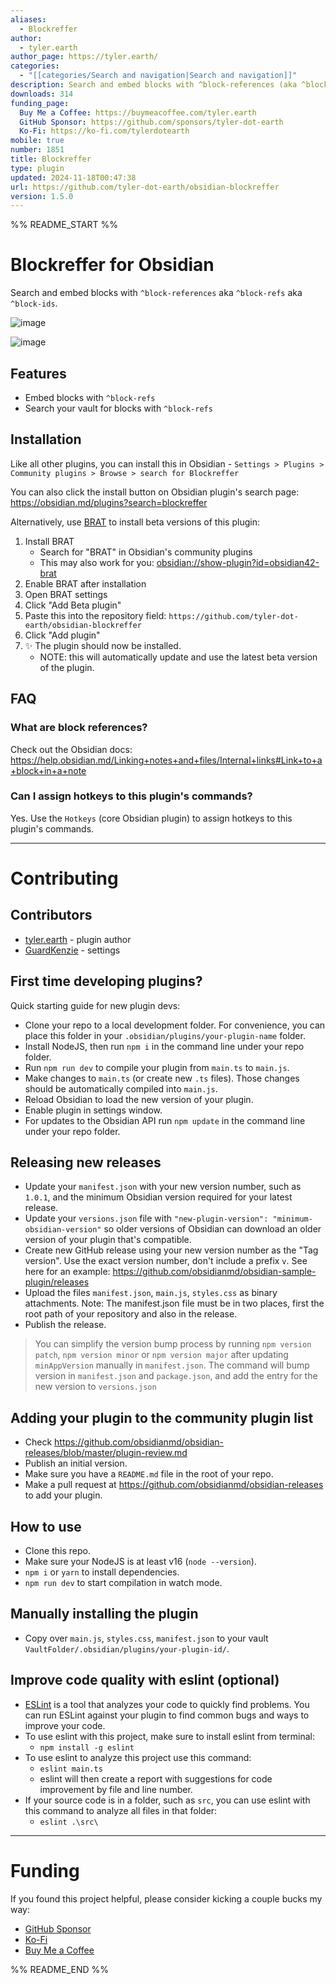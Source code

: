 ```yaml
---
aliases:
  - Blockreffer
author:
  - tyler.earth
author_page: https://tyler.earth/
categories:
  - "[[categories/Search and navigation|Search and navigation]]"
description: Search and embed blocks with ^block-references (aka ^block-ids)
downloads: 314
funding_page:
  Buy Me a Coffee: https://buymeacoffee.com/tyler.earth
  GitHub Sponsor: https://github.com/sponsors/tyler-dot-earth
  Ko-Fi: https://ko-fi.com/tylerdotearth
mobile: true
number: 1851
title: Blockreffer
type: plugin
updated: 2024-11-18T00:47:38
url: https://github.com/tyler-dot-earth/obsidian-blockreffer
version: 1.5.0
---
```


%% README_START %%

# Blockreffer for Obsidian

Search and embed blocks with `^block-references` aka `^block-refs` aka `^block-ids`.

![image](https://github.com/user-attachments/assets/040fbea0-4364-4f3a-9229-e1602571e928)

![image](https://github.com/user-attachments/assets/b467137d-ca02-4aff-a7ea-bed1154a40fb)


## Features

- Embed blocks with `^block-refs`
- Search your vault for blocks with `^block-refs`

## Installation

Like all other plugins, you can install this in Obsidian - `Settings > Plugins > Community plugins > Browse > search for Blockreffer`

You can also click the install button on Obsidian plugin's search page: https://obsidian.md/plugins?search=blockreffer

Alternatively, use [BRAT](https://tfthacker.com/BRAT) to install beta versions of this plugin:
1. Install BRAT
	- Search for "BRAT" in Obsidian's community plugins
	- This may also work for you: [obsidian://show-plugin?id=obsidian42-brat](obsidian://show-plugin?id=obsidian42-brat)
1. Enable BRAT after installation
1. Open BRAT settings
1. Click "Add Beta plugin"
1. Paste this into the repository field: `https://github.com/tyler-dot-earth/obsidian-blockreffer`
1. Click "Add plugin"
1. :sparkles: The plugin should now be installed.
	- NOTE: this will automatically update and use the latest beta version of the plugin.

## FAQ

### What are block references?

Check out the Obsidian docs: https://help.obsidian.md/Linking+notes+and+files/Internal+links#Link+to+a+block+in+a+note

### Can I assign hotkeys to this plugin's commands?

Yes. Use the `Hotkeys` (core Obsidian plugin) to assign hotkeys to this plugin's commands.

---

# Contributing

## Contributors

- [tyler.earth](https://github.com/tyler-dot-earth) - plugin author
- [GuardKenzie](https://github.com/GuardKenzie) - settings

## First time developing plugins?

Quick starting guide for new plugin devs:

- Clone your repo to a local development folder. For convenience, you can place this folder in your `.obsidian/plugins/your-plugin-name` folder.
- Install NodeJS, then run `npm i` in the command line under your repo folder.
- Run `npm run dev` to compile your plugin from `main.ts` to `main.js`.
- Make changes to `main.ts` (or create new `.ts` files). Those changes should be automatically compiled into `main.js`.
- Reload Obsidian to load the new version of your plugin.
- Enable plugin in settings window.
- For updates to the Obsidian API run `npm update` in the command line under your repo folder.

## Releasing new releases

- Update your `manifest.json` with your new version number, such as `1.0.1`, and the minimum Obsidian version required for your latest release.
- Update your `versions.json` file with `"new-plugin-version": "minimum-obsidian-version"` so older versions of Obsidian can download an older version of your plugin that's compatible.
- Create new GitHub release using your new version number as the "Tag version". Use the exact version number, don't include a prefix `v`. See here for an example: https://github.com/obsidianmd/obsidian-sample-plugin/releases
- Upload the files `manifest.json`, `main.js`, `styles.css` as binary attachments. Note: The manifest.json file must be in two places, first the root path of your repository and also in the release.
- Publish the release.

> You can simplify the version bump process by running `npm version patch`, `npm version minor` or `npm version major` after updating `minAppVersion` manually in `manifest.json`.
> The command will bump version in `manifest.json` and `package.json`, and add the entry for the new version to `versions.json`

## Adding your plugin to the community plugin list

- Check https://github.com/obsidianmd/obsidian-releases/blob/master/plugin-review.md
- Publish an initial version.
- Make sure you have a `README.md` file in the root of your repo.
- Make a pull request at https://github.com/obsidianmd/obsidian-releases to add your plugin.

## How to use

- Clone this repo.
- Make sure your NodeJS is at least v16 (`node --version`).
- `npm i` or `yarn` to install dependencies.
- `npm run dev` to start compilation in watch mode.

## Manually installing the plugin

- Copy over `main.js`, `styles.css`, `manifest.json` to your vault `VaultFolder/.obsidian/plugins/your-plugin-id/`.

## Improve code quality with eslint (optional)
- [ESLint](https://eslint.org/) is a tool that analyzes your code to quickly find problems. You can run ESLint against your plugin to find common bugs and ways to improve your code. 
- To use eslint with this project, make sure to install eslint from terminal:
  - `npm install -g eslint`
- To use eslint to analyze this project use this command:
  - `eslint main.ts`
  - eslint will then create a report with suggestions for code improvement by file and line number.
- If your source code is in a folder, such as `src`, you can use eslint with this command to analyze all files in that folder:
  - `eslint .\src\`

---

# Funding

If you found this project helpful, please consider kicking a couple bucks my way:

- [GitHub Sponsor](https://github.com/sponsors/tyler-dot-earth)
- [Ko-Fi](https://ko-fi.com/tylerdotearth)
- [Buy Me a Coffee](https://buymeacoffee.com/tyler.earth)


%% README_END %%